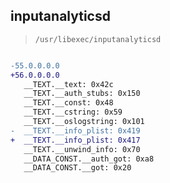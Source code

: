 ## inputanalyticsd

> `/usr/libexec/inputanalyticsd`

```diff

-55.0.0.0.0
+56.0.0.0.0
   __TEXT.__text: 0x42c
   __TEXT.__auth_stubs: 0x150
   __TEXT.__const: 0x48
   __TEXT.__cstring: 0x59
   __TEXT.__oslogstring: 0x101
-  __TEXT.__info_plist: 0x419
+  __TEXT.__info_plist: 0x417
   __TEXT.__unwind_info: 0x70
   __DATA_CONST.__auth_got: 0xa8
   __DATA_CONST.__got: 0x20

```
